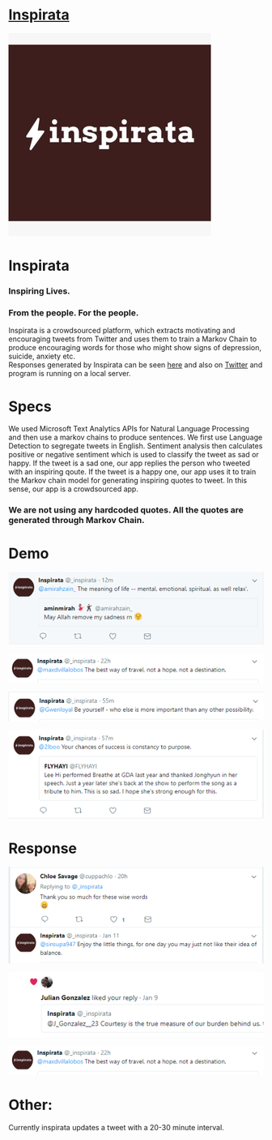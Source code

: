 # [Inspirata](http://www.cse.iitd.ac.in/~cs5160625/cfd.html)
![inspirata](https://raw.githubusercontent.com/4rshdeep/Code.fun.do/master/images/inspirata.jpg)
[](https://raw.githubusercontent.com/4rshdeep/Code.fun.do/master/images/inspirata.jpg)
# Inspirata
### Inspiring Lives.  
### From the people. For the people.  
Inspirata is a crowdsourced platform, which extracts motivating and encouraging tweets from Twitter and uses them to train a Markov Chain to produce encouraging words for those who might show signs of depression, suicide, anxiety etc.  
Responses generated by Inspirata can be seen [here](http://www.cse.iitd.ac.in/~cs5160625/cfd.html) and also on [Twitter](https://twitter.com/_inspirata/with_replies) and program is running on a local server.

# Specs
We used Microsoft Text Analytics APIs for Natural Language Processing and then use a markov chains to produce sentences. We first use Language Detection to segregate tweets in English. Sentiment analysis then calculates positive or negative sentiment which is used to classify the tweet as sad or happy. If the tweet is a sad one, our app replies the person who tweeted with an inspiring qoute. If the tweet is a happy one, our app uses it to train the Markov chain model for generating inspiring quotes to tweet. In this sense, our app is a crowdsourced app. 

### We are not using any hardcoded quotes. All the quotes are generated through Markov Chain.

# Demo

 
![alt text](https://raw.githubusercontent.com/4rshdeep/Code.fun.do/master/images/1.PNG?token=AWWO-J0yOcngg55LKjCqveJAMqLHGungks5aX4kHwA%3D%3D)

![alt text](https://raw.githubusercontent.com/4rshdeep/Code.fun.do/master/response/7.PNG)

![alt text](https://raw.githubusercontent.com/4rshdeep/Code.fun.do/master/images/3.PNG?token=AWWO-BThw6BaedKuUHDZpEVX050tQgbBks5aX4mXwA%3D%3D)

![alt text](https://raw.githubusercontent.com/4rshdeep/Code.fun.do/master/images/4.PNG?token=AWWO-AJpcXNauHzR_L_zOf8QU6UwukXVks5aX4m0wA%3D%3D)

# Response
![alt text](https://raw.githubusercontent.com/4rshdeep/Code.fun.do/master/images/response.PNG)

![alt text](https://raw.githubusercontent.com/4rshdeep/Code.fun.do/master/images/6.PNG)

![alt text](https://raw.githubusercontent.com/4rshdeep/Code.fun.do/master/response/7.PNG?token=AWWO-Phgi0nVCgvXJYruiXTTU3o4axjIks5aX4oLwA%3D%3D)

# Other:
Currently inspirata updates a tweet with a 20-30 minute interval.
